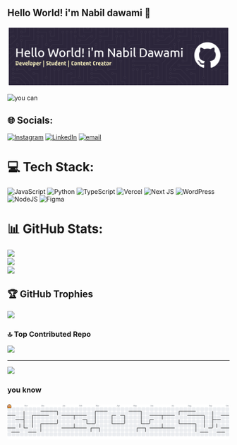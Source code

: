 ## Hello World! i'm Nabil dawami 👋

![Nabil dawami](github-header-banner.png)


![ you can](https://media2.giphy.com/media/v1.Y2lkPTc5MGI3NjExZGkzcnlmcWhja3Qzd3VscjFnaHNreTl1MHYzM3d1YTY0NGVndmhhMCZlcD12MV9pbnRlcm5hbF9naWZfYnlfaWQmY3Q9Zw/3oxHQhB96wfblORgI0/giphy.gif)


## 🌐 Socials:
[![Instagram](https://img.shields.io/badge/Instagram-%23E4405F.svg?logo=Instagram&logoColor=white)](https://instagram.com/naabildawami) [![LinkedIn](https://img.shields.io/badge/LinkedIn-%230077B5.svg?logo=linkedin&logoColor=white)](https://linkedin.com/in/m-nabil-dawami-b55380215) [![email](https://img.shields.io/badge/Email-D14836?logo=gmail&logoColor=white)](mailto:muhammadnabildawami@gmail.com) 

# 💻 Tech Stack:
![JavaScript](https://img.shields.io/badge/javascript-%23323330.svg?style=for-the-badge&logo=javascript&logoColor=%23F7DF1E) ![Python](https://img.shields.io/badge/python-3670A0?style=for-the-badge&logo=python&logoColor=ffdd54) ![TypeScript](https://img.shields.io/badge/typescript-%23007ACC.svg?style=for-the-badge&logo=typescript&logoColor=white) ![Vercel](https://img.shields.io/badge/vercel-%23000000.svg?style=for-the-badge&logo=vercel&logoColor=white) ![Next JS](https://img.shields.io/badge/Next-black?style=for-the-badge&logo=next.js&logoColor=white) ![WordPress](https://img.shields.io/badge/WordPress-%23117AC9.svg?style=for-the-badge&logo=WordPress&logoColor=white) ![NodeJS](https://img.shields.io/badge/node.js-6DA55F?style=for-the-badge&logo=node.js&logoColor=white) ![Figma](https://img.shields.io/badge/figma-%23F24E1E.svg?style=for-the-badge&logo=figma&logoColor=white)
# 📊 GitHub Stats:
![](https://github-readme-stats.vercel.app/api?username=MNabildawami&theme=dark&hide_border=false&include_all_commits=true&count_private=false)<br/>
![](https://nirzak-streak-stats.vercel.app/?user=MNabildawami&theme=dark&hide_border=false)<br/>
![](https://github-readme-stats.vercel.app/api/top-langs/?username=MNabildawami&theme=dark&hide_border=false&include_all_commits=true&count_private=false&layout=compact)

## 🏆 GitHub Trophies
![](https://github-profile-trophy.vercel.app/?username=MNabildawami&theme=radical&no-frame=false&no-bg=true&margin-w=4)

### 🔝 Top Contributed Repo
![](https://github-contributor-stats.vercel.app/api?username=MNabildawami&limit=5&theme=dark&combine_all_yearly_contributions=true)

---
[![](https://visitcount.itsvg.in/api?id=MNabildawami&icon=0&color=0)](https://visitcount.itsvg.in)

<h3 align="left">you know</h3>

###

<picture>
  <source media="(prefers-color-scheme: dark)" srcset="https://raw.githubusercontent.com/MNabildawami/MNabildawami/output/pacman-contribution-graph-dark.svg">
  <source media="(prefers-color-scheme: light)" srcset="https://raw.githubusercontent.com/MNabildawami/MNabildawami/output/pacman-contribution-graph.svg">
  <img alt="pacman contribution graph" src="https://raw.githubusercontent.com/MNabildawami/MNabildawami/output/pacman-contribution-graph.svg">
</picture>

###